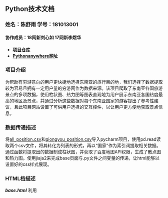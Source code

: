 ## Python技术文档
### 姓名：陈舒雨 学号：181013001 
#### 协作成员：18网新刘心如 17网新李煜华
- **[项目仓库](https://github.com/bakasui/python_final)**  
- **[Pythonanywhere网址](http://teoko.pythonanywhere.com/)**
### 项目介绍
为帮助有穷游意向的用户更快捷地选择东南亚的旅行目的地，我们选择了数据提取较为容易且拥有一定用户量的穷游网作为数据来源。该项目爬取了东南亚各国旅游景点的多项数据，使用柱状图、热力图等图表直观地为用户展示东南亚各国热度最高的地区及景点，并通过分析这些数据对每个东南亚国家的游客提出了参考性建议，且此项目网站设置了可供用户选择的交互控件，以让用户更方便地获取景点信息。

### 数据传递描述
将[all_position.csv](https://github.com/bakasui/python_final/blob/master/all_destination.csv)和[qiongyou_position.csv](https://github.com/bakasui/python_final/blob/master/qiongyou_position.csv)导入pycharm项目，使用pd.read读取两个csv文件，将其转化为列表的形式，再以“国家”作为索引词提取相关数据。通过函数将提取出的数据制成柱状图，并获取了百度地图API权限，生成了散点图和热力图。使用jiaja2来完成base页面与.py文件之间变量的传递，让html能够以设置好的css样式展现。

### HTML档描述
***base.html***
利用<style>标签设置了每一个页面的字体大小、表格宽度等基础样式，并包含了网页背景的渐变及星空效果和位于网页最上方的十一个按钮样式的代码。最上方的十一个按钮均为交互控件，点击之后即可跳转至相关url。即本项目网站包含初始页面url及用户选择跳转的另外10个url，总计能生成11种不同结果的url。

***sea_all.html***

就是东南亚每个国家所要展示的条形图，饼图和地图的源码。

***try.html***


### PYTHON档描述
***app.py***

此python档使用import引入了pandas、pyecharts等模块，利用函数实现前端与后端的传值。

***minding.py***


### WEB APP动作描述
用户根据自己的需求，点击右上角的按钮选择目的地，页面会由展示了东南亚旅游概况的初始界面跳转至被选择的地点的旅游概况。同时，用户能够左右拖动柱状图的滚动条以查看每个地区的参观人数及景点数量。

